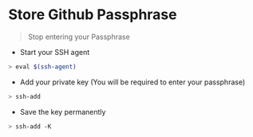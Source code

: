 # Store Github Passphrase

> Stop entering your Passphrase

- Start your SSH agent

```bash
> eval $(ssh-agent)
```

- Add your private key (You will be required to enter your passphrase)

```bash
> ssh-add
```

- Save the key permanently

```bash
> ssh-add -K
```
